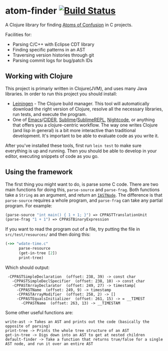 # atom-finder [![Build Status](https://travis-ci.org/dgopstein/atom-finder.svg?branch=master)](https://travis-ci.org/dgopstein/atom-finder)

A Clojure library for finding [Atoms of Confusion](https://atomsofconfusion.com) in C projects.

Facilities for:

 * Parsing C/C++ with Eclipse CDT library
 * Finding specific patterns in an AST
 * Traversing version histories through git
 * Parsing commit logs for bug/patch IDs

## Working with Clojure

This project is primariy written in Clojure(JVM), and uses many Java libraries.
In order to run this project you should install:

 * [Leiningen](https://leiningen.org/) - The Clojure build manager.
 This tool will automatically download the right version of Clojure, resolve all the necessary libraries, run tests, and execute the program.
 * One of [Emacs](https://www.gnu.org/software/emacs/)/[CIDER](https://cider.readthedocs.io/en/latest/), [Sublime](https://www.sublimetext.com/)/[SublimeREPL](https://packagecontrol.io/packages/SublimeREPL), [Nightcode](https://sekao.net/nightcode/), or anything that offers you a clojure-centric workflow.
 The way one writes Clojure (and lisp in general) is a bit more interactive than traditional development.
 It's important to be able to evaluate code as you write it.
 
 After you've installed these tools, first run `lein test` to make sure everything is up and running.
 Then you should be able to develop in your editor, executing snippets of code as you go.
 
 ## Using the framework
 
 The first thing you might want to do, is parse some C code. There are two main functions for doing this, `parse-source` and `parse-frag`. Both functions take a `String` as an argument, and return an [`IASTNode`](https://dgopstein.github.io/content/cdt/org/eclipse/cdt/core/dom/ast/IASTNode.html). The difference is that `parse-source` requires a whole program, and `parse-frag` can take any partial program. For example:
 
 ```clojure
(parse-source "int main() { 1 + 1; }") => CPPASTTranslationUnit
(parse-frag "1 + 1") => CPPASTBinaryExpression
```
 
 If you want to read the program out of a file, try putting the file in `src/test/resources/` and then doing this:
 
 ```clojure
 (->> "wdate-time.c"
       parse-resource
       (get-in-tree [2])
       print-tree)
```
                               
Which should output:
           
```
 -CPPASTSimpleDeclaration  (offset: 238, 39) -> const char
   -CPPASTSimpleDeclSpecifier  (offset: 238, 10) -> const char
   -CPPASTArrayDeclarator  (offset: 249, 27) -> timestamp[
     -CPPASTName  (offset: 249, 9) -> timestamp
     -CPPASTArrayModifier  (offset: 258, 2) -> []
     -CPPASTEqualsInitializer  (offset: 261, 15) -> = __TIMEST
       -CPPASTName  (offset: 263, 13) -> __TIMESTAM
```
                                                       
Some other useful functions are:

    write-ast -> Takes an AST and prints out the code (basically the opposite of parsing)
    print-tree -> Prints the whole tree structure of an AST
    get-in-tree -> Digs down into an AST to get at nested children
    default-finder -> Take a function that returns true/false for a single AST node, and run it over an entire AST
